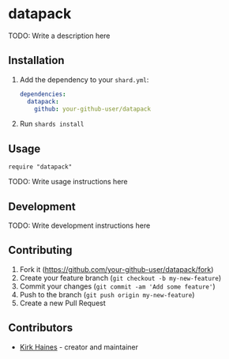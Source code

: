 # datapack

TODO: Write a description here

## Installation

1. Add the dependency to your `shard.yml`:

   ```yaml
   dependencies:
     datapack:
       github: your-github-user/datapack
   ```

2. Run `shards install`

## Usage

```crystal
require "datapack"
```

TODO: Write usage instructions here

## Development

TODO: Write development instructions here

## Contributing

1. Fork it (<https://github.com/your-github-user/datapack/fork>)
2. Create your feature branch (`git checkout -b my-new-feature`)
3. Commit your changes (`git commit -am 'Add some feature'`)
4. Push to the branch (`git push origin my-new-feature`)
5. Create a new Pull Request

## Contributors

- [Kirk Haines](https://github.com/your-github-user) - creator and maintainer
